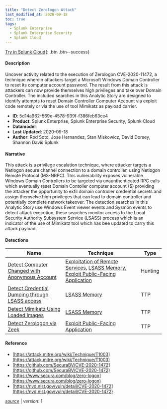 ```yaml
---
title: "Detect Zerologon Attack"
last_modified_at: 2020-09-18
toc: true
tags:
  - Splunk Enterprise
  - Splunk Enterprise Security
  - Splunk Cloud
---
```


[Try in Splunk Cloud](#https://www.splunk.com/en_us/software/splunk-cloud-platform.html){: .btn .btn--success}

#### Description

Uncover activity related to the execution of Zerologon CVE-2020-11472, a technique wherein attackers target a Microsoft Windows Domain Controller to reset its computer account password. The result from this attack is attackers can now provide themselves high privileges and take over Domain Controller. The included searches in this Analytic Story are designed to identify attempts to reset Domain Controller Computer Account via exploit code remotely or via the use of tool Mimikatz as payload carrier.

- **ID**: 5d14a962-569e-4578-939f-f386feb63ce4
- **Product**: Splunk Enterprise, Splunk Enterprise Security, Splunk Cloud
- **Datamodel**: 
- **Last Updated**: 2020-09-18
- **Author**: Rod Soto, Jose Hernandez, Stan Miskowicz, David Dorsey, Shannon Davis Splunk

#### Narrative

This attack is a privilege escalation technique, where attacker targets a Netlogon secure channel connection to a domain controller, using Netlogon Remote Protocol (MS-NRPC). This vulnerability exposes vulnerable Windows Domain Controllers to be targeted via unaunthenticated RPC calls which eventually reset Domain Contoller computer account ($) providing the attacker the opportunity to exfil domain controller credential secrets and assign themselve high privileges that can lead to domain controller and potentially complete network takeover. The detection searches in this Analytic Story use Windows Event viewer events and Sysmon events to detect attack execution, these searches monitor access to the Local Security Authority Subsystem Service (LSASS) process which is an indicator of the use of Mimikatz tool which has bee updated to carry this attack payload.

#### Detections

| Name        | Technique   | Type         |
| ----------- | ----------- |--------------|
| [Detect Computer Changed with Anonymous Account](/endpoint/detect_computer_changed_with_anonymous_account/) | [Exploitation of Remote Services](/tags/#exploitation-of-remote-services), [LSASS Memory](/tags/#lsass-memory), [Exploit Public-Facing Application](/tags/#exploit-public-facing-application) | Hunting |
| [Detect Credential Dumping through LSASS access](/endpoint/detect_credential_dumping_through_lsass_access/) | [LSASS Memory](/tags/#lsass-memory) | TTP |
| [Detect Mimikatz Using Loaded Images](/endpoint/detect_mimikatz_using_loaded_images/) | [LSASS Memory](/tags/#lsass-memory) | TTP |
| [Detect Zerologon via Zeek](/network/detect_zerologon_via_zeek/) | [Exploit Public-Facing Application](/tags/#exploit-public-facing-application) | TTP |

#### Reference

* [https://attack.mitre.org/wiki/Technique/T1003](https://attack.mitre.org/wiki/Technique/T1003)
* [https://github.com/SecuraBV/CVE-2020-1472](https://github.com/SecuraBV/CVE-2020-1472)
* [https://www.secura.com/blog/zero-logon](https://www.secura.com/blog/zero-logon)
* [https://nvd.nist.gov/vuln/detail/CVE-2020-1472](https://nvd.nist.gov/vuln/detail/CVE-2020-1472)



[*source*](https://github.com/splunk/security_content/tree/develop/stories/detect_zerologon_attack.yml) \| *version*: **1**